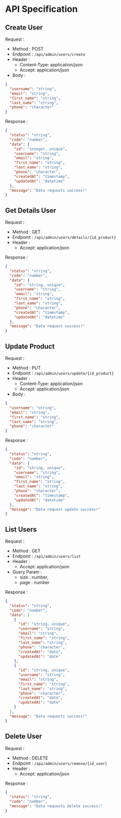 # API Specification

## Create User

Request :

- Method : POST
- Endpoint : `/api/admin/users/create`
- Header :
  - Content-Type: application/json
  - Accept: application/json
- Body :

```json
{
  "username": "string",
  "email": "string",
  "first_name": "string",
  "last_name": "string",
  "phone": "character"
}
```

Response :

```json
{
  "status": "string",
  "code": "number",
  "data": {
    "id": "integer, unique",
    "username": "string",
    "email": "string",
    "first_name": "string",
    "last_name": "string",
    "phone": "character",
    "createdAt": "timestamp",
    "updatedAt": "datetime"
  },
  "message": "Data requests success!"
}
```

## Get Details User

Request :

- Method : GET
- Endpoint : `/api/admin/users/details/{id_product}`
- Header :
  - Accept: application/json

Response :

```json
{
  "status": "string",
  "code": "number",
  "data": {
    "id": "string, unique",
    "username": "string",
    "email": "string",
    "first_name": "string",
    "last_name": "string",
    "phone": "character",
    "createdAt": "timestamp",
    "updatedAt": "datetime"
  },
  "message": "Data request success!"
}
```

## Update Product

Request :

- Method : PUT
- Endpoint : `/api/admin/users/update/{id_product}`
- Header :
  - Content-Type: application/json
  - Accept: application/json
- Body :

```json
{
  "username": "string",
  "email": "string",
  "first_name": "string",
  "last_name": "string",
  "phone": "character"
}
```

Response :

```json
{
  "status": "string",
  "code": "number",
  "data": {
    "id": "string, unique",
    "username": "string",
    "email": "string",
    "first_name": "string",
    "last_name": "string",
    "phone": "character",
    "createdAt": "timestamp",
    "updatedAt": "datetime"
  },
  "message": "Data request update success!"
}
```

## List Users

Request :

- Method : GET
- Endpoint : `/api/admin/users/list`
- Header :
  - Accept: application/json
- Query Param :
  - size : number,
  - page : number

Response :

```json
{
  "status": "string",
  "code": "number",
  "data": [
    {
      "id": "string, unique",
      "username": "string",
      "email": "string",
      "first_name": "string",
      "last_name": "string",
      "phone": "character",
      "createdAt": "date",
      "updatedAt": "date"
    },
    {
      "id": "string, unique",
      "username": "string",
      "email": "string",
      "first_name": "string",
      "last_name": "string",
      "phone": "character",
      "createdAt": "date",
      "updatedAt": "date"
    }
  ],
  "message": "Data requests success!"
}
```

## Delete User

Request :

- Method : DELETE
- Endpoint : `/api/admin/users/remove/{id_user}`
- Header :
  - Accept: application/json

Response :

```json
{
  "status": "string",
  "code": "number",
  "message": "Data requests delete success!"
}
```
